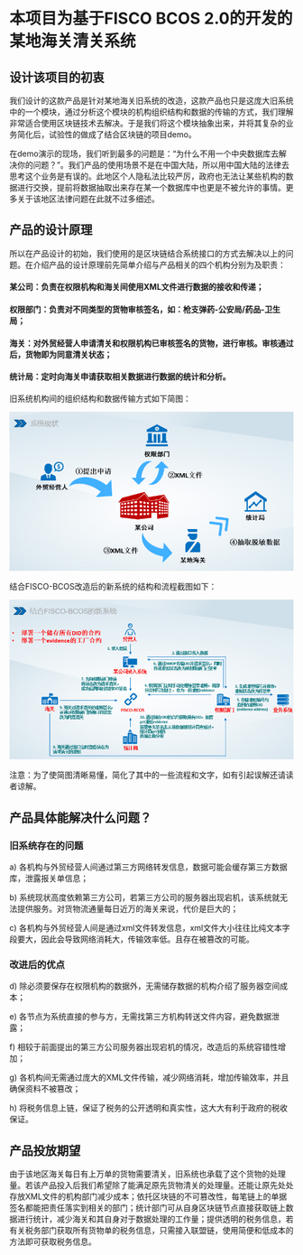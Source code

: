 # 本项目为基于FISCO BCOS 2.0的开发的某地海关清关系统

## 设计该项目的初衷
我们设计的这款产品是针对某地海关旧系统的改造，这款产品也只是这庞大旧系统中的一个模块，通过分析这个模块的机构组织结构和数据的传输的方式，我们理解非常适合使用区块链技术去解决。于是我们将这个模块抽象出来，并将其复杂的业务简化后，试验性的做成了结合区块链的项目demo。

在demo演示的现场，我们听到最多的问题是：“为什么不用一个中央数据库去解决你的问题？”。我们产品的使用场景不是在中国大陆，所以用中国大陆的法律去思考这个业务是有误的。此地区个人隐私法比较严厉，政府也无法让某些机构的数据进行交换，提前将数据抽取出来存在某一个数据库中也更是不被允许的事情。更多关于该地区法律问题在此就不过多细述。

## 产品的设计原理
所以在产品设计的初始，我们使用的是区块链结合系统接口的方式去解决以上的问题。在介绍产品的设计原理前先简单介绍与产品相关的四个机构分别为及职责：
#### 某公司：负责在权限机构和海关间使用XML文件进行数据的接收和传递；
#### 权限部门：负责对不同类型的货物审核签名，如：枪支弹药-公安局/药品-卫生局；
#### 海关：对外贸经营人申请清关和权限机构已审核签名的货物，进行审核。审核通过后，货物即为同意清关状态；
#### 统计局：定时向海关申请获取相关数据进行数据的统计和分析。
旧系统机构间的组织结构和数据传输方式如下简图：

![Image text](https://github.com/RobinLG/DoraHacks/blob/master/img/%E5%8E%9F%E6%B5%81%E7%A8%8B.png)

结合FISCO-BCOS改造后的新系统的结构和流程截图如下：

![Image text](https://github.com/RobinLG/DoraHacks/blob/master/img/%E6%B5%81%E7%A8%8B%E5%9B%BE.png)

注意：为了使简图清晰易懂，简化了其中的一些流程和文字，如有引起误解还请读者谅解。

## 产品具体能解决什么问题？
### 旧系统存在的问题
  
a)	各机构与外贸经营人间通过第三方网络转发信息，数据可能会缓存第三方数据库，泄露报关单信息；

b)	系统现状高度依赖第三方公司，若第三方公司的服务器出现宕机，该系统就无法提供服务。对货物流通量每日近万的海关来说，代价是巨大的；

c)	各机构与外贸经营人间是通过xml文件转发信息，xml文件大小往往比纯文本字段要大，因此会导致网络消耗大，传输效率低。且存在被篡改的可能。



### 改进后的优点
d)	除必须要保存在权限机构的数据外，无需储存数据的机构介绍了服务器空间成本；

e)	各节点为系统直接的参与方，无需找第三方机构转送文件内容，避免数据泄露；

f)	相较于前面提出的第三方公司服务器出现宕机的情况，改造后的系统容错性增加；

g)	各机构间无需通过庞大的XML文件传输，减少网络消耗，增加传输效率，并且确保资料不被篡改；

h)	将税务信息上链，保证了税务的公开透明和真实性，这大大有利于政府的税收保证。

  

## 产品投放期望
由于该地区海关每日有上万单的货物需要清关，旧系统也承载了这个货物的处理量。若该产品投入后我们希望除了能满足原先货物清关的处理量。还能让原先处处存放XML文件的机构部门减少成本；依托区块链的不可篡改性，每笔链上的单据签名都能把责任落实到相关的部门；统计部门可从自身区块链节点直接获取链上数据进行统计，减少海关和其自身对于数据处理的工作量；提供透明的税务信息，若有关税务部门获取所有货物单的税务信息，只需接入联盟链，使用简便和低成本的方法即可获取税务信息。

